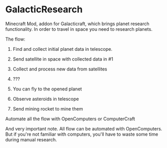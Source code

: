 # GalacticResearch

Minecraft Mod, addon for Galacticraft, which brings planet research functionality.
In order to travel in space you need to research planets.

The flow:
1. Find and collect initial planet data in telescope.
2. Send satellite in space with collected data in #1
3. Collect and process new data from satellites
4. ???
5. You can fly to the opened planet

1. Observe asteroids in telescope
2. Send mining rocket to mine them

Automate all the flow with OpenComputers or ComputerCraft

And very important note. All flow can be automated with OpenComputers.
But if you're not familiar with computers, you'll have to waste some time during manual research.
